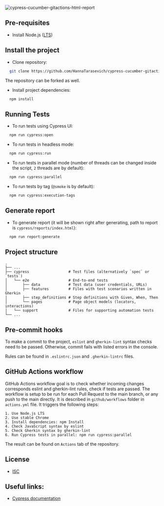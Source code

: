 
![cypress-cucumber-gitactions-html-report](https://socialify.git.ci/HannaTarasevich/cypress-cucumber-gitactions-html-report/image?description=1&descriptionEditable=Cypress%2013%2B%20with%20Cucumber%2C%20GitHub%20actions%20workflow%20and%20possibility%20to%20run%20tests%20in%20parallel%20and%20generate%20HTML%20report&language=1&name=1&owner=1&theme=Light)

## Pre-requisites

- Install Node.js ([LTS](https://nodejs.org/en))


## Install the project

- Clone repository:
```bash
  git clone https://github.com/HannaTarasevich/cypress-cucumber-gitactions-html-report.git
```
The repository can be forked as well.

- Install project dependencies:

```bash
  npm install
```
    
## Running Tests

- To run tests using Cypress UI:

```bash
  npm run cypress:open
```

- To run tests in headless mode:

```bash
  npm run cypress:run
```

- To run tests in parallel mode (number of threads can be changed inside the script, `2` threads are by default):

```bash
  npm run cypress:parallel
```

- To run tests by tag (`@smoke` is by default):

```bash
  npm run cypress:execution-tags
```


## Generate report

- To generate report (it will be shown right after generating, path to report is `cypress/reports/index.html`):

```bash
  npm run report:generate
```
## Project structure

    .
    ├── ...
    ├── cypress                  # Test files (alternatively `spec` or `tests`)
    │   └── e2e                  # End-to-end tests
    │       ├── data             # Test data (user credentials, URLs) 
    │       ├── features         # Files with test scenarios written in Gherkin 
    │       ├── step_definitions # Step definitions with Given, When, Then
    │       └── pages            # Page object models (locators, interactions)
    │   └── support              # Files for supporting automation tests
    └── ...

## Pre-commit hooks 

To make a commit to the project, `eslint` and `gherkin-lint` syntax checks need to be passed. Otherwise, commit fails with listed errors in the console.

Rules can be found in `.eslintrc.json` and `.gherkin-lintrc` files.


## GitHub Actions workflow
GitHub Actions workflow goal is to check whether incoming changes corresponds eslint and gherkin-lint rules, check if tests are passed. 
The workflow is setup to be run for each Pull Request to the main branch, or any push to the main directly.
It is described in `github/workflows` folder in `actions.yml` file. 
It triggers the following steps:

    1. Use Node.js LTS
    2. Use stable Chrome
    3. Install dependencies: npm Install
    4. Check JavaScript syntax by eslint
    5. Check Gherkin syntax by gherkin-lint
    6. Run Cypress tests in parallel: npm run cypress:parallel

The result can be found on `Actions` tab of the repository.




## License

- [ISC](https://choosealicense.com/licenses/isc/)


## Useful links:

 - [Cypress documentation](https://docs.cypress.io/guides/overview/why-cypress)
